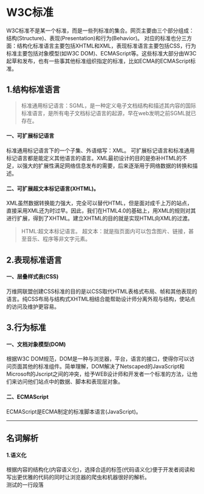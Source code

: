 # W3C标准
W3C标准不是某一个标准，而是一些列标准的集合。网页主要由三个部分组成：结构(Structure)、表现(Presentation)和行为(Behavior)。
对应的标准也分三方面：结构化标准语言主要包括XHTML和XML，表现标准语言主要包括CSS，行为标准主要包括对象模型(如W3C DOM)、ECMAScript等。这些标准大部分由W3C起草和发布，也有一些事其他标准组织指定的标准，比如ECMA的ECMAScript标准。
## 1.结构标准语言
> 标准通用标记语言：SGML，是一种定义电子文档结构和描述其内容的国际标准语言，是所有电子文档标记语言的起源，早在web发明之前SGML就已存在。


#### 一、可扩展标记语言
标准通用标记语言下的一个子集、外语缩写：XML。
可扩展标记语言和标准通用标记语言都是能定义其他语言的语言。XML最初设计的目的是弥补HTML的不足，以强大的扩展性满足网络信息发布的需要，后来逐渐用于网络数据的转换和描述。
#### 二、可扩展超文本标记语言(XHTML)。
XML虽然数据转换能力强大，完全可以替代HTML，但是面对成千上万的站点，直接采用XML还为时过早。因此，我们在HTML4.0的基础上，用XML的规则对其进行扩展，得到了XHTML。建立XHTML的目的就是实现HTML向XML的过渡。

> HTML:超文本标记语言。
超文本：就是指页面内可以包含图片、链接，甚至音乐、程序等非文字元素。

## 2.表现标准语言
#### 一、层叠样式表(CSS)
万维网联盟创建CSS标准的目的是以CSS取代HTML表格式布局、帧和其他表现的语言。纯CSS布局与结构式XHTML相结合能帮助设计师分离外观与结构，使站点的访问及维护更容易。

## 3.行为标准
#### 一、文档对象模型(DOM)
根据W3C DOM规范，DOM是一种与浏览器，平台，语言的接口，使得你可以访问页面其他的标准组件。简单理解，DOM解决了Netscaped的JavaScript和Microsoft的Jscript之间的冲突，给予WEB设计师和开发者一个标准的方法，让他们来访问他们站点中的数据、脚本和表现层对象。
#### 二、ECMAScript
ECMAScript是ECMA制定的标准脚本语言(JavaScript)。

---
## 名词解析
#### 1.语义化
根据内容的结构化(内容语义化)，选择合适的标签(代码语义化)便于开发者阅读和写出更优雅的代码的同时让浏览器的爬虫和机器很好的解析。  
测试的一行段落

